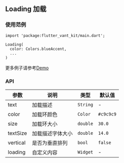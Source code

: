 ## Loading 加载

### 使用范例

```
import 'package:flutter_vant_kit/main.dart';

Loading(
  color: Colors.blueAccent,
  ...
)
```

更多例子请参考[Demo](https://github.com/benjaken/flutter_vant_kit/blob/master/example/lib/routes/demoLoading.dart)

### API

| 参数 | 说明 | 类型 | 默认值 |
| ------------ | ------------ | ------------ | ------------ |
| text | 加载描述 | `String` | - |
| color | 加载环颜色 | `Color` | `#c9c9c9` |
| size | 加载环大小 | `double` | `30.0` |
| textSize | 加载描述字体大小 | `double` | `14.0` |
| vertical | 是否为垂直排列 | `bool` | `false` |
| loading | 自定义内容 | `Widget` | - |
